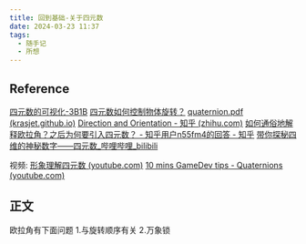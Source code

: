 ```yaml
---
title: 回到基础-关于四元数
date: 2024-03-23 11:37
tags:
  - 随手记 
  - 所想
---
```


## Reference

[四元数的可视化-3B1B](https://www.bilibili.com/video/BV1SW411y7W1)
[四元数如何控制物体旋转？](https://www.bilibili.com/video/BV14t421h7M4)
[quaternion.pdf (krasjet.github.io)](https://krasjet.github.io/quaternion/quaternion.pdf)
[Direction and Orientation - 知乎 (zhihu.com)](https://zhuanlan.zhihu.com/p/646861510)
[如何通俗地解释欧拉角？之后为何要引入四元数？ - 知乎用户n55fm4的回答 - 知乎](https://www.zhihu.com/question/47736315/answer/236636664)
[带你探秘四维的神秘数字——四元数_哔哩哔哩_bilibili](https://www.bilibili.com/video/BV1654y1k7B8/?t=298&vd_source=0facd4aab4af4ac2b725f78a049c12b0)

视频:
[形象理解四元数 (youtube.com)](https://www.youtube.com/watch?v=zqQ7rzrkYQY)
[10 mins GameDev tips - Quaternions (youtube.com)](https://www.youtube.com/watch?v=1yoFjjJRnLY)

## 正文

欧拉角有下面问题
1.与旋转顺序有关
2.万象锁
